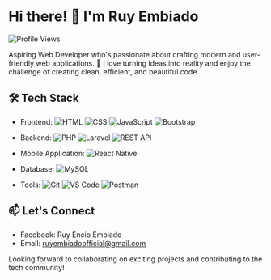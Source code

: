 
# Hi there! 👋 I'm Ruy Embiado 
![Profile Views](https://komarev.com/ghpvc/?username=ruyembiado)

Aspiring Web Developer who's passionate about crafting modern and user-friendly web applications. 🚀 I love turning ideas into reality and enjoy the challenge of creating clean, efficient, and beautiful code.

## 🛠️ Tech Stack

- Frontend: 
  ![HTML](https://img.shields.io/badge/HTML-E34F26?style=for-the-badge&logo=html5&logoColor=white)
  ![CSS](https://img.shields.io/badge/CSS-1572B6?style=for-the-badge&logo=css3&logoColor=white)
  ![JavaScript](https://img.shields.io/badge/JavaScript-F7DF1E?style=for-the-badge&logo=javascript&logoColor=black)
  ![Bootstrap](https://img.shields.io/badge/Bootstrap-563D7C?style=for-the-badge&logo=bootstrap&logoColor=white)
  <!-- ![React](https://img.shields.io/badge/React-61DAFB?style=for-the-badge&logo=react&logoColor=white)
  <!-- ![React Native](https://img.shields.io/badge/React_Native-61DAFB?style=for-the-badge&logo=react&logoColor=white) -->
  
- Backend: 
  ![PHP](https://img.shields.io/badge/PHP-777BB4?style=for-the-badge&logo=php&logoColor=white)
  ![Laravel](https://img.shields.io/badge/Laravel-FF2D20?style=for-the-badge&logo=laravel&logoColor=white)
  ![REST API](https://img.shields.io/badge/REST_API-0096D5?style=for-the-badge)
  <!--![Node.js](https://img.shields.io/badge/Node.js-339933?style=for-the-badge&logo=node.js&logoColor=white) -->

- Mobile Application:
  ![React Native](https://img.shields.io/badge/React_Native-61DAFB?style=for-the-badge&logo=react&logoColor=white)
  <!-- ![Expo](https://img.shields.io/badge/Expo-49.0.0-lightblue?logo=expo) -->
    
- Database: 
 ![MySQL](https://img.shields.io/badge/MySQL-4479A1?style=for-the-badge&logo=mysql&logoColor=white)
 <!-- ![MongoDB](https://img.shields.io/badge/MongoDB-47A248?style=for-the-badge&logo=mongodb&logoColor=white) -->
  
- Tools: 
  ![Git](https://img.shields.io/badge/Git-F05032?style=for-the-badge&logo=git&logoColor=white)
  ![VS Code](https://img.shields.io/badge/VS_Code-007ACC?style=for-the-badge&logo=visual-studio-code&logoColor=white)
  ![Postman](https://img.shields.io/badge/Postman-FF6C37?style=for-the-badge&logo=postman&logoColor=white)

<!-- ## 💼 What I Do

- Designing and developing responsive and intuitive user interfaces.
- Implementing backend systems for seamless application functionality.
- Collaborating with teams to plan and execute projects efficiently.
- Managing databases, ensuring data integrity, and implementing efficient queries. -->

## 📫 Let's Connect
- Facebook: Ruy Encio Embiado
- Email: ruyembiadoofficial@gmail.com

Looking forward to collaborating on exciting projects and contributing to the tech community!
